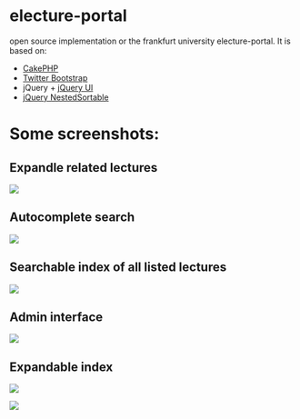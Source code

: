 # electure-portal

open source implementation or the frankfurt university electure-portal.
It is based on:

* [CakePHP](http://cakephp.org/)
* [Twitter Bootstrap](http://twitter.github.com/bootstrap/)
* jQuery + [jQuery UI](http://jqueryui.com/)
* [jQuery NestedSortable](https://github.com/mjsarfatti/nestedSortable)

# Some screenshots:

## Expandle related lectures

![](https://raw.github.com/srad/electure-portal/master/resources/screenshots/2.png)

## Autocomplete search

![](https://raw.github.com/srad/electure-portal/master/resources/screenshots/1.png)

## Searchable index of all listed lectures

![](https://raw.github.com/srad/electure-portal/master/resources/screenshots/6.png)

## Admin interface

![](https://raw.github.com/srad/electure-portal/master/resources/screenshots/3.png)

## Expandable index

![](https://raw.github.com/srad/electure-portal/master/resources/screenshots/4.png)

![](https://raw.github.com/srad/electure-portal/master/resources/screenshots/5.png)
